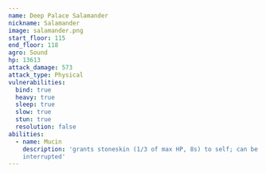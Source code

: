 ```yaml
---
name: Deep Palace Salamander
nickname: Salamander
image: salamander.png
start_floor: 115
end_floor: 118
agro: Sound
hp: 13613
attack_damage: 573
attack_type: Physical
vulnerabilities:
  bind: true
  heavy: true
  sleep: true
  slow: true
  stun: true
  resolution: false
abilities:
  - name: Mucin
    description: 'grants stoneskin (1/3 of max HP, 8s) to self; can be
    interrupted'
---
```

